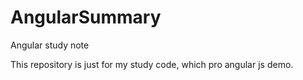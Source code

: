 # AngularSummary
Angular study note

This repository is just for my study code, which pro angular js demo.
